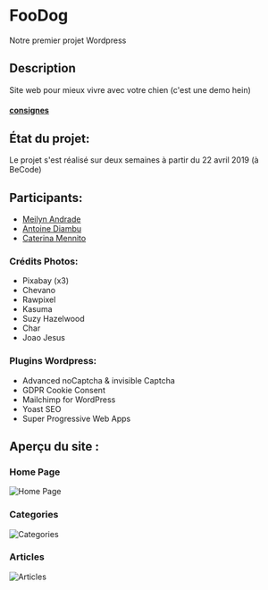 # FooDog
Notre premier projet Wordpress

## Description

Site web pour mieux vivre avec votre chien (c'est une demo hein)


#### [consignes](https://github.com/becodeorg/BXL-Johnson-3.9/tree/master/Projets/Foodog)

## État du projet:

Le projet s'est réalisé sur deux semaines à partir du 22 avril 2019 (à BeCode)

## Participants:

- [Meilyn Andrade](https://github.com/Meilyn)
- [Antoine Diambu](https://github.com/AntoineDia) 
- [Caterina Mennito](https://github.com/caterinamennito)


### Crédits Photos: 
- Pixabay (x3)
- Chevano
- Rawpixel
- Kasuma
- Suzy Hazelwood
- Char
- Joao Jesus

### Plugins Wordpress: 
- Advanced noCaptcha & invisible Captcha
- GDPR Cookie Consent
- Mailchimp for WordPress
- Yoast SEO
- Super Progressive Web Apps

## Aperçu du site :  
  ### Home Page
![Home Page](https://raw.githubusercontent.com/Meilyn/FooDog-WP/master/accueil.png)

  ### Categories
![Categories](https://raw.githubusercontent.com/Meilyn/FooDog-WP/master/categories.png)

  ### Articles
![Articles](https://raw.githubusercontent.com/Meilyn/FooDog-WP/master/articles.png)






